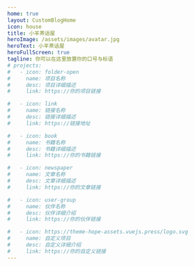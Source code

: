 ```yaml
---
home: true
layout: CustomBlogHome
icon: house
title: 小羊茶话屋
heroImage: /assets/images/avatar.jpg
heroText: 小羊茶话屋
heroFullScreen: true
tagline: 你可以在这里放置你的口号与标语
# projects:
#   - icon: folder-open
#     name: 项目名称
#     desc: 项目详细描述
#     link: https://你的项目链接

#   - icon: link
#     name: 链接名称
#     desc: 链接详细描述
#     link: https://链接地址

#   - icon: book
#     name: 书籍名称
#     desc: 书籍详细描述
#     link: https://你的书籍链接

#   - icon: newspaper
#     name: 文章名称
#     desc: 文章详细描述
#     link: https://你的文章链接

#   - icon: user-group
#     name: 伙伴名称
#     desc: 伙伴详细介绍
#     link: https://你的伙伴链接

#   - icon: https://theme-hope-assets.vuejs.press/logo.svg
#     name: 自定义项目
#     desc: 自定义详细介绍
#     link: https://你的自定义链接
---
```



